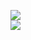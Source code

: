 [![](https://img.shields.io/badge/Made%20With-Github%20Spray-lightgrey.svg?style=for-the-badge&logo=github)](https://github.com/Annihil/github-spray#20429)  
[![](https://i.imgur.com/2DrTn0Z.gif)](https://github.com/Annihil/github-spray)